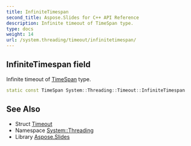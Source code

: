 ```yaml
---
title: InfiniteTimespan
second_title: Aspose.Slides for C++ API Reference
description: Infinite timeout of TimeSpan type.
type: docs
weight: 14
url: /system.threading/timeout/infinitetimespan/
---
```

## InfiniteTimespan field


Infinite timeout of [TimeSpan](../../../system/timespan/) type.

```cpp
static const TimeSpan System::Threading::Timeout::InfiniteTimespan
```

## See Also

* Struct [Timeout](../)
* Namespace [System::Threading](../../)
* Library [Aspose.Slides](../../../)